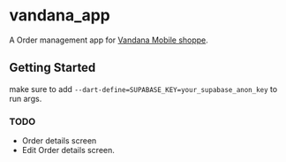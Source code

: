 # vandana_app

A Order management app for [Vandana Mobile shoppe](https://maps.app.goo.gl/A6MA6BUwm922xjDN7).

## Getting Started

make sure to add `--dart-define=SUPABASE_KEY=your_supabase_anon_key` to run args.

### TODO
- Order details screen
- Edit Order details screen.